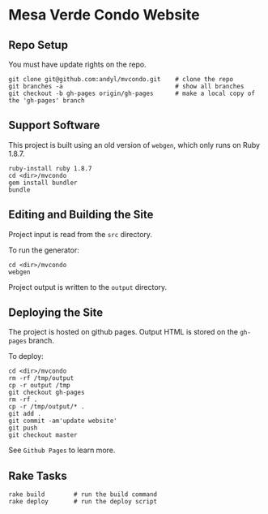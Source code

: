# Mesa Verde Condo Website

## Repo Setup

You must have update rights on the repo.

    git clone git@github.com:andyl/mvcondo.git    # clone the repo
    git branches -a                               # show all branches
    git checkout -b gh-pages origin/gh-pages      # make a local copy of the 'gh-pages' branch

## Support Software

This project is built using an old version of `webgen`, which only
runs on Ruby 1.8.7.

    ruby-install ruby 1.8.7
    cd <dir>/mvcondo
    gem install bundler
    bundle

## Editing and Building the Site

Project input is read from the `src` directory.

To run the generator:

    cd <dir>/mvcondo
    webgen

Project output is written to the `output` directory.

## Deploying the Site

The project is hosted on github pages.  Output HTML is stored on the
`gh-pages` branch.

To deploy:

    cd <dir>/mvcondo
    rm -rf /tmp/output
    cp -r output /tmp
    git checkout gh-pages
    rm -rf .
    cp -r /tmp/output/* .
    git add .
    git commit -am'update website'
    git push
    git checkout master

See `Github Pages` to learn more.

## Rake Tasks

    rake build        # run the build command
    rake deploy       # run the deploy script 

  

